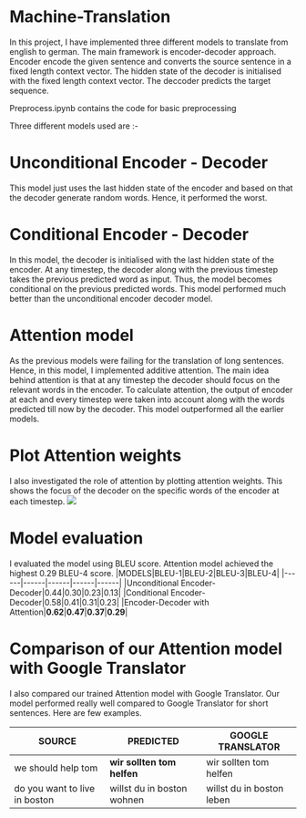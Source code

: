 # Machine-Translation

In this project, I have implemented three different models to translate from english to german. The main framework is encoder-decoder approach. Encoder encode the given sentence and converts the source sentence in a fixed length context vector. The hidden state of the decoder is initialised with the fixed length context vector. The deccoder predicts the target sequence. 

Preprocess.ipynb contains the code for basic preprocessing

Three different models used are :-

# Unconditional Encoder - Decoder 
This model just uses the last hidden state of the encoder and based on that the decoder generate random words. Hence, it performed the worst.

# Conditional Encoder - Decoder

In this model, the decoder is initialised with the last hidden state of the encoder. At any timestep, the decoder along with the previous timestep takes the previous predicted word as input. Thus, the model becomes conditional on the previous predicted words. This model performed much better than the unconditional encoder decoder model.

# Attention model

As the previous models were failing for the translation of long sentences. Hence, in this model, I implemented additive attention. The main idea behind attention is that at any timestep the decoder should focus on the relevant words in the encoder. To calculate attention, the output of encoder at each and every timestep were taken into account along with the words predicted till now by the decoder. This model outperformed all the earlier models.

# Plot Attention weights

I also investigated the role of attention by plotting attention weights. This shows the focus of the decoder on the specific words of the encoder at each timestep.
![](AttentionWeights/1.png)

# Model evaluation

I evaluated the model using BLEU score.
Attention model achieved the highest 0.29 BLEU-4 score.
|MODELS|BLEU-1|BLEU-2|BLEU-3|BLEU-4|
|------|------|------|------|------|
|Unconditional Encoder-Decoder|0.44|0.30|0.23|0.13|
|Conditional Encoder-Decoder|0.58|0.41|0.31|0.23|
|Encoder-Decoder with Attention|**0.62**|**0.47**|**0.37**|**0.29**|

# Comparison of our Attention model with Google Translator

I also compared our trained Attention model with Google Translator. Our model performed really well compared to Google Translator for short sentences. Here are few examples.

|SOURCE|PREDICTED|GOOGLE TRANSLATOR|
|------|------|------|
|we should help tom|**wir sollten tom helfen**|wir sollten tom helfen|
|do you want to live in boston|willst du in boston wohnen|willst du in boston leben|

